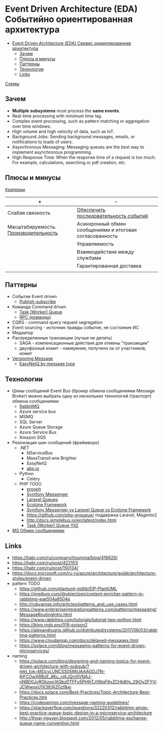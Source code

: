 # Event Driven Architecture (EDA) Событийно ориентированная архитектура

- [Event Driven Architecture (EDA) Сервис ориентированная архитектура](#event-driven-architecture-eda-сервис-ориентированная-архитектура)
  - [Зачем](#зачем)
  - [Плюсы и минусы](#плюсы-и-минусы)
  - [Паттерны](#паттерны)
  - [Технологии](#технологии)
  - [Links](#links)

[Схемы](https://docs.google.com/document/d/1WBshnSO-F0S4zbQOjANvhFNKPepSMlhoU38OdIPV0i8/edit?usp=sharing)

## Зачем

* **Multiple subsystems** must process the **same events**.
* Real-time processing with minimum time lag.
* Complex event processing, such as pattern matching or aggregation over time windows.
* High volume and high velocity of data, such as IoT.
* Background Jobs: Sending background messages, emails, or notifications to loads of users.
* Asynchronous Messaging: Messaging queues are the best way to implement asynchronous programming.
* High Response Time: When the response time of a request is too much. For example, calculations, searching or pdf creation, etc.

## Плюсы и минусы

[Критерии](../arch.criteria.md)

| + | - |
| - | - |
| Слабая связность | [Обеспечить последовательность событий](https://docs.microsoft.com/ru-ru/azure/architecture/guide/architecture-styles/event-driven) |
| Масштабируемость. [Производительность](https://habr.com/ru/company/oleg-bunin/blog/310418/) | Асинхронный обмен сообщениями и итоговая согласованность |
|| Управляемость |
|| Взаимодействие между службами |
|| Гарантированная доставка |
||  |

## Паттерны

* Событие Event driven
  * [Publish-subscribe](../../technology/middleware/rmq.md)
* Команда Command driven
  * [Task (Worker) Queue](../../technology/middleware/rmq.md)
  * [RPC (команды)](../../technology/middleware/rmq.md)
* CQRS - command query request segregation
* Event sourcing - источник правды событие, не состояние ИС
* Медиатор
* Распределенные транзакции (лучше не делать)
  * SAGA - компенсационные действия для отмены "транзакции"
  * двухфазный комит - намерение, получено ок от участников, комит  
* [Versioning Message](https://www.youtube.com/watch?v=mEzYTuYSork&list=PLx8uyNNs1ri2MBx6BjPum5j9_MMdIfM9C&index=11&ab_channel=ChrisPatterson)
  * [EasyNetQ by message type](https://github.com/EasyNetQ/EasyNetQ/wiki/Versioning-Messages) 
  
## Технологии

* Шины сообщений Event Bus (брокер обмена сообщениями Message Broker) можно выбрать одну из нескольких технологий (траспорт) обмена сообщениями:
  * [RabbitMQ](../../technology/middleware/rmq.md)
  * Azure service bus
  * MSMQ
  * SQL Server
  * Azure Queue Storage
  * Azure Service Bus
  * Amazon SQS
* Реализации шин сообщений (фреймворк)
  * .NET 
    * NServiceBus
    * MassTransit или Brighter
    * EasyNetQ
    * [abp.io](https://docs.abp.io/en/abp/4.4/Distributed-Event-Bus)
  * Python
    * Celery
  * PHP TODO
    * [prooph](https://github.com/prooph/service-bus)
    * [Symfony Messenger](https://symfony.com/doc/current/messenger.html)
    * [Laravel Queues](https://laravel.com/docs/9.x/queues)
    * [Ecotone Framework](https://github.com/ecotoneFramework/ecotone)
    * [Symfony Messenger vs Laravel Queue vs Ecotone Framework](https://blog.devgenius.io/message-processing-in-php-symfony-messenger-laravel-queues-and-ecotone-8ca17102c5b2)
    * https://github.com/php-enqueue/ поддержка Laravel, Magento2
    * http://docs.simplebus.io/en/latest/index.html
    * [Task (Worker) Queue YII2](https://github.com/yiisoft/yii2-queue/blob/master/docs/guide/README.md)
* [MS Обмен сообщениями](https://docs.microsoft.com/ru-ru/azure/architecture/guide/technology-choices/messaging)

## Links

* https://habr.com/ru/company/itsumma/blog/416629/
* https://habr.com/ru/post/422151/
* https://habr.com/ru/post/150134/
* https://docs.microsoft.com/ru-ru/azure/architecture/guide/architecture-styles/event-driven
* pattern TODO
  * https://github.com/plantuml-stdlib/EIP-PlantUML
  * https://medium.com/@objectzen/content-enricher-pattern-in-rabbitmq-eae504a8504e
  * http://rubyamqp.info/articles/patterns_and_use_cases.html
  * https://www.enterpriseintegrationpatterns.com/patterns/messaging/MessageRoutingIntro.html
  * https://www.rabbitmq.com/tutorials/tutorial-two-python.html
  * https://blog.rnds.pro/019-poison2
  * https://alexandrugris.github.io/distributed/systems/2017/06/03/rabbitmq-patterns.html
  * https://www.cloudamqp.com/docs/delayed-messages.html
  * https://solace.com/blog/messaging-patterns-for-event-driven-microservices/
* naming 
  * https://solace.com/blog/designing-and-naming-topics-for-event-driven-architecture-with-pubsub/?mkt_tok=MDcyLUNCSS05MjUAAAGDJ7N-6jFCOwXRBzE_4Ku_niXJQniSVNAJ-nNBD0JvROkzqo3tQbzDTFFx5PHlhTJj16lqF8xZCHb8IIy_29iOyZFYViJCWwpsU1X393ljZGzf&ю
  * https://docs.solace.com/Best-Practices/Topic-Architecture-Best-Practices.htm
  * https://codeopinion.com/message-naming-guidelines/
  * https://stackoverflow.com/questions/32220312/rabbitmq-amqp-best-practice-queue-topic-design-in-a-microservice-architecture
  * http://thoai-nguyen.blogspot.com/2012/05/rabbitmq-exchange-queue-name-convention.html

